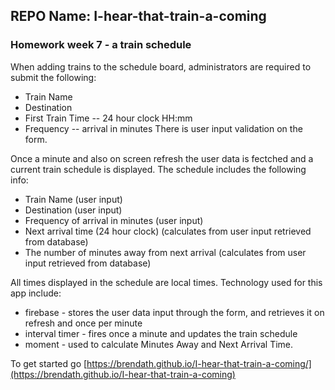 ## REPO Name: I-hear-that-train-a-coming
### Homework week 7 - a train schedule

When adding trains to the schedule board, administrators are required to submit the following:
* Train Name
* Destination 
* First Train Time -- 24 hour clock HH:mm
* Frequency -- arrival in minutes
There is user input validation on the form.

Once a minute and also on screen refresh the user data is fectched and a current train schedule is displayed. The schedule includes the following info:
* Train Name (user input)
* Destination (user input)
* Frequency of arrival in minutes (user input)
* Next arrival time (24 hour clock) (calculates from user input retrieved from database)
* The number of minutes away from next arrival (calculates from user input retrieved from database)

All times displayed in the schedule are local times.
Technology used for this app include: 
* firebase - stores the user data input through the form, and retrieves it on refresh and once per minute
* interval timer - fires once a minute and updates the train schedule
* moment - used to calculate Minutes Away and Next Arrival Time.


To get started go [https://brendath.github.io/I-hear-that-train-a-coming/](https://brendath.github.io/I-hear-that-train-a-coming)


